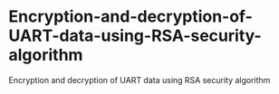 # Encryption-and-decryption-of-UART-data-using-RSA-security-algorithm
Encryption and decryption of UART data using RSA security algorithm
